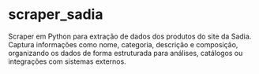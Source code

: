 # scraper_sadia
 Scraper em Python para extração de dados dos produtos do site da Sadia. Captura informações como nome, categoria, descrição e composição, organizando os dados de forma estruturada para análises, catálogos ou integrações com sistemas externos.
